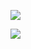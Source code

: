 ![](http://opkk27k9n.bkt.clouddn.com/17-8-20/43016233.jpg)

![](http://opkk27k9n.bkt.clouddn.com/17-8-20/62695308.jpg)
